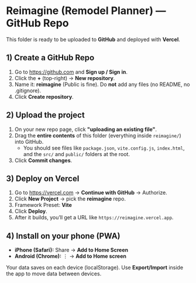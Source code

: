 # Reimagine (Remodel Planner) — GitHub Repo

This folder is ready to be uploaded to **GitHub** and deployed with **Vercel**.

## 1) Create a GitHub Repo
1. Go to https://github.com and **Sign up / Sign in**.
2. Click the **+** (top-right) → **New repository**.
3. Name it: **reimagine** (Public is fine). Do **not** add any files (no README, no .gitignore).
4. Click **Create repository**.

## 2) Upload the project
1. On your new repo page, click **"uploading an existing file"**.
2. Drag the **entire contents** of this folder (everything inside `reimagine/`) into GitHub.
   - You should see files like `package.json`, `vite.config.js`, `index.html`, and the `src/` and `public/` folders at the root.
3. Click **Commit changes**.

## 3) Deploy on Vercel
1. Go to https://vercel.com → **Continue with GitHub** → Authorize.
2. Click **New Project** → pick the **reimagine** repo.
3. Framework Preset: **Vite**
4. Click **Deploy**.
5. After it builds, you’ll get a URL like `https://reimagine.vercel.app`.

## 4) Install on your phone (PWA)
- **iPhone (Safari):** Share → **Add to Home Screen**
- **Android (Chrome):** ⋮ → **Add to Home screen**

Your data saves on each device (localStorage). Use **Export/Import** inside the app to move data between devices.